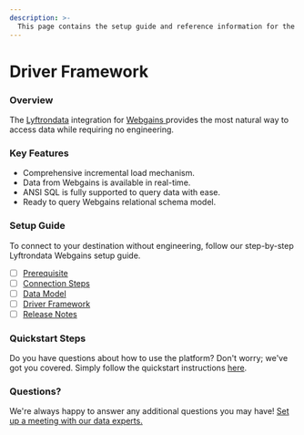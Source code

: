 ```yaml
---
description: >-
  This page contains the setup guide and reference information for the Webgains source connector.
---
```


# Driver Framework

### Overview

The [Lyftrondata](https://www.lyftrondata.com/) integration for [Webgains](https://www.lyftrondata.com/integration/webgains/)[ ](https://www.lyftrondata.com/integration/webgains/)provides the most natural way to access data while requiring no engineering.

### Key Features

* Comprehensive incremental load mechanism.
* Data from Webgains is available in real-time.&#x20;
* ANSI SQL is fully supported to query data with ease.
* Ready to query Webgains relational schema model.

### Setup Guide

To connect to your destination without engineering, follow our step-by-step Lyftrondata Webgains setup guide.

* [ ] [Prerequisite](../../marketing-analytics/webgains/prerequisite.md)
* [ ] [Connection Steps](../../marketing-analytics/webgains/connection-steps.md)
* [ ] [Data Model](../../marketing-analytics/webgains/data-model/)
* [ ] [Driver Framework](../../marketing-analytics/webgains/driver-framework/)
* [ ] [Release Notes](../../marketing-analytics/webgains/release-notes.md)

### Quickstart Steps

Do you have questions about how to use the platform? Don't worry; we've got you covered. Simply follow the quickstart instructions [here](../../../quickstart-steps.md).

### Questions? <a href="#questions" id="questions"></a>

We're always happy to answer any additional questions you may have! [Set up a meeting with our data experts.](https://www.lyftrondata.com/book-a-meeting/)


